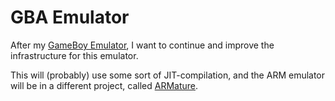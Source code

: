 # GBA Emulator
After my [GameBoy Emulator](https://gitlab.com/Kinsteen/gameboy-emulator), I want to continue and improve the infrastructure for this emulator.

This will (probably) use some sort of JIT-compilation, and the ARM emulator will be in a different project, called [ARMature](ARMature/).